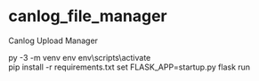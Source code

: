 # canlog_file_manager
Canlog Upload Manager

py -3 -m venv env
env\scripts\activate	
pip install -r requirements.txt
set FLASK_APP=startup.py
flask run

